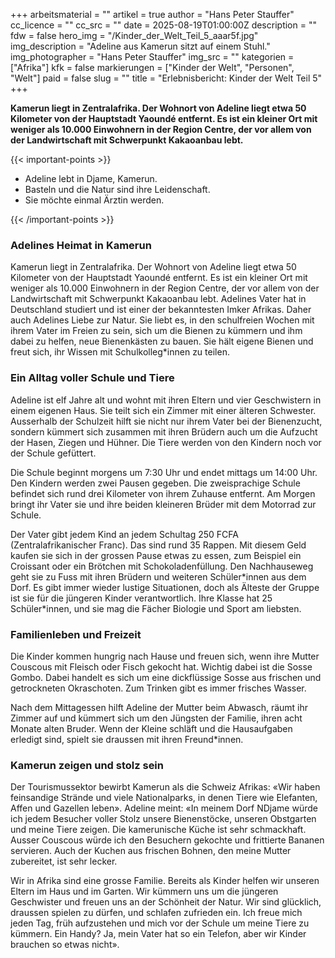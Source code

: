 +++
arbeitsmaterial = ""
artikel = true
author = "Hans Peter Stauffer"
cc_licence = ""
cc_src = ""
date = 2025-08-19T01:00:00Z
description = ""
fdw = false
hero_img = "/Kinder_der_Welt_Teil_5_aaar5f.jpg"
img_description = "Adeline aus Kamerun sitzt auf einem Stuhl."
img_photographer = "Hans Peter Stauffer"
img_src = ""
kategorien = ["Afrika"]
kfk = false
markierungen = ["Kinder der Welt", "Personen", "Welt"]
paid = false
slug = ""
title = "Erlebnisbericht: Kinder der Welt Teil 5"
+++

**Kamerun liegt in Zentralafrika. Der Wohnort von Adeline liegt etwa 50 Kilometer von der Hauptstadt Yaoundé entfernt. Es ist ein kleiner Ort mit weniger als 10.000 Einwohnern in der Region Centre, der vor allem von der Landwirtschaft mit Schwerpunkt Kakaoanbau lebt.**

{{< important-points >}}

<ul>

<li>Adeline lebt in Djame, Kamerun.</li>

<li>Basteln und die Natur sind ihre Leidenschaft.</li>

<li>Sie möchte einmal Ärztin werden.</li>

</ul>

{{< /important-points >}}

### Adelines Heimat in Kamerun

Kamerun liegt in Zentralafrika. Der Wohnort von Adeline liegt etwa 50 Kilometer von der Hauptstadt Yaoundé entfernt. Es ist ein kleiner Ort mit weniger als 10.000 Einwohnern in der Region Centre, der vor allem von der Landwirtschaft mit Schwerpunkt Kakaoanbau lebt. Adelines Vater hat in Deutschland studiert und ist einer der bekanntesten Imker Afrikas. Daher auch Adelines Liebe zur Natur. Sie liebt es, in den schulfreien Wochen mit ihrem Vater im Freien zu sein, sich um die Bienen zu kümmern und ihm dabei zu helfen, neue Bienenkästen zu bauen. Sie hält eigene Bienen und freut sich, ihr Wissen mit Schulkolleg*innen zu teilen.

### Ein Alltag voller Schule und Tiere

Adeline ist elf Jahre alt und wohnt mit ihren Eltern und vier Geschwistern in einem eigenen Haus. Sie teilt sich ein Zimmer mit einer älteren Schwester. Ausserhalb der Schulzeit hilft sie nicht nur ihrem Vater bei der Bienenzucht, sondern kümmert sich zusammen mit ihren Brüdern auch um die Aufzucht der Hasen, Ziegen und Hühner. Die Tiere werden von den Kindern noch vor der Schule gefüttert.

Die Schule beginnt morgens um 7:30 Uhr und endet mittags um 14:00 Uhr. Den Kindern werden zwei Pausen gegeben. Die zweisprachige Schule befindet sich rund drei Kilometer von ihrem Zuhause entfernt. Am Morgen bringt ihr Vater sie und ihre beiden kleineren Brüder mit dem Motorrad zur Schule.

Der Vater gibt jedem Kind an jedem Schultag 250 FCFA (Zentralafrikanischer Franc). Das sind rund 35 Rappen. Mit diesem Geld kaufen sie sich in der grossen Pause etwas zu essen, zum Beispiel ein Croissant oder ein Brötchen mit Schokoladenfüllung.
Den Nachhauseweg geht sie zu Fuss mit ihren Brüdern und weiteren Schüler\*innen aus dem Dorf. Es gibt immer wieder lustige Situationen, doch als Älteste der Gruppe ist sie für die jüngeren Kinder verantwortlich. Ihre Klasse hat 25 Schüler*innen, und sie mag die Fächer Biologie und Sport am liebsten.

### Familienleben und Freizeit

Die Kinder kommen hungrig nach Hause und freuen sich, wenn ihre Mutter Couscous mit Fleisch oder Fisch gekocht hat. Wichtig dabei ist die Sosse Gombo. Dabei handelt es sich um eine dickflüssige Sosse aus frischen und getrockneten Okraschoten. Zum Trinken gibt es immer frisches Wasser.

Nach dem Mittagessen hilft Adeline der Mutter beim Abwasch, räumt ihr Zimmer auf und kümmert sich um den Jüngsten der Familie, ihren acht Monate alten Bruder. Wenn der Kleine schläft und die Hausaufgaben erledigt sind, spielt sie draussen mit ihren Freund*innen.

### Kamerun zeigen und stolz sein

Der Tourismussektor bewirbt Kamerun als die Schweiz Afrikas: «Wir haben feinsandige Strände und viele Nationalparks, in denen Tiere wie Elefanten, Affen und Gazellen leben».
Adeline meint: «In meinem Dorf NDjame würde ich jedem Besucher voller Stolz unsere Bienenstöcke, unseren Obstgarten und meine Tiere zeigen. Die kamerunische Küche ist sehr schmackhaft. Ausser Couscous würde ich den Besuchern gekochte und frittierte Bananen servieren. Auch der Kuchen aus frischen Bohnen, den meine Mutter zubereitet, ist sehr lecker.

Wir in Afrika sind eine grosse Familie. Bereits als Kinder helfen wir unseren Eltern im Haus und im Garten. Wir kümmern uns um die jüngeren Geschwister und freuen uns an der Schönheit der Natur. Wir sind glücklich, draussen spielen zu dürfen, und schlafen zufrieden ein. Ich freue mich jeden Tag, früh aufzustehen und mich vor der Schule um meine Tiere zu kümmern. Ein Handy? Ja, mein Vater hat so ein Telefon, aber wir Kinder brauchen so etwas nicht».
